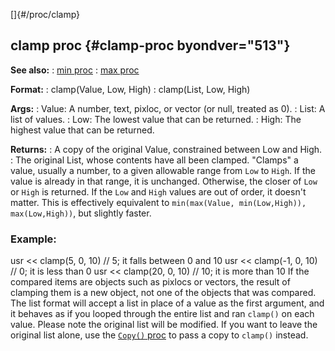 []{#/proc/clamp}
  ## clamp proc {#clamp-proc byondver="513"}
  **See also:**
  :   [min proc](ref/proc/min)
  :   [max proc](ref/proc/max)
  <!-- -->
  **Format:**
  :   clamp(Value, Low, High)
  :   clamp(List, Low, High)
  <!-- -->
  **Args:**
  :   Value: A number, text, pixloc, or vector (or null, treated as 0).
  :   List: A list of values.
  :   Low: The lowest value that can be returned.
  :   High: The highest value that can be returned.
  <!-- -->
  **Returns:**
  :   A copy of the original Value, constrained between Low and High.
  :   The original List, whose contents have all been clamped.
  \"Clamps\" a value, usually a number, to a given allowable range from
  `Low` to `High`. If the value is already in that range, it is unchanged.
  Otherwise, the closer of `Low` or `High` is returned.
  If the `Low` and `High` values are out of order, it doesn\'t matter.
  This is effectively equivalent to
  `min(max(Value, min(Low,High)), max(Low,High))`, but slightly faster.
  ### Example:
  usr \<\< clamp(5, 0, 10) // 5; it falls between 0 and 10 usr \<\<
  clamp(-1, 0, 10) // 0; it is less than 0 usr \<\< clamp(20, 0, 10) //
  10; it is more than 10
  If the compared items are objects such as pixlocs or vectors, the result
  of clamping them is a new object, not one of the objects that was
  compared.
  The list format will accept a list in place of a value as the first
  argument, and it behaves as if you looped through the entire list and
  ran `clamp()` on each value. Please note the original list will be
  modified. If you want to leave the original list alone, use the
  [`Copy()` proc](ref/list/proc/Copy) to pass a copy to `clamp()` instead.